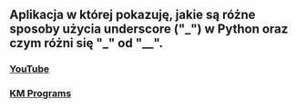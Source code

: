 ## Aplikacja w której pokazuję, jakie są różne sposoby użycia underscore ("\_") w Python oraz czym różni się "\_" od "__".

### [YouTube](https://youtu.be/s_tjLh7ABiw)
### [KM Programs](https://km-programs.pl/)